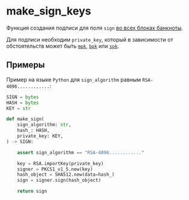 # make_sign_keys

Функция создания подписи
для поля `sign`
[во всех блоках банкноты](../04-banknote/index.md#блоки-банкноты).

Для подписи необходим
`private_key`,
который в зависимости от обстоятельств может быть
[`mpk`](../06-information-security/keys.md#mpk-mok),
[`bpk`](../06-information-security/keys.md#bpk-bok)
или 
[`spk`](../06-information-security/keys.md#spk-sok).


## Примеры

Пример на языке `Python`
для `sign_algorithm` равным `RSA-4096............`:
```python
SIGN = bytes
HASH = bytes
KEY = str

def make_sign(
    sign_algorithm: str,
    hash_: HASH,
    private_key: KEY,
) -> SIGN:

    assert sign_algorithm == "RSA-4096............"

    key = RSA.importKey(private_key)
    signer = PKCS1_v1_5.new(key)
    hash_object = SHA512.new(data=hash_)
    sign = signer.sign(hash_object)

    return sign
```